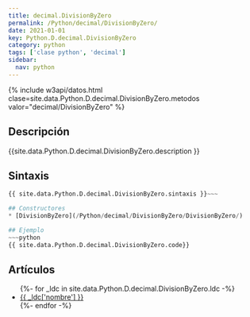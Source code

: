```yaml
---
title: decimal.DivisionByZero
permalink: /Python/decimal/DivisionByZero/
date: 2021-01-01
key: Python.D.decimal.DivisionByZero
category: python
tags: ['clase python', 'decimal']
sidebar: 
  nav: python
---
```


{% include w3api/datos.html clase=site.data.Python.D.decimal.DivisionByZero.metodos valor="decimal/DivisionByZero" %}

## Descripción
{{site.data.Python.D.decimal.DivisionByZero.description }}

## Sintaxis
~~~python
{{ site.data.Python.D.decimal.DivisionByZero.sintaxis }}~~~

## Constructores
* [DivisionByZero](/Python/decimal/DivisionByZero/DivisionByZero/)

## Ejemplo
~~~python
{{ site.data.Python.D.decimal.DivisionByZero.code}}
~~~

## Artículos
<ul>
{%- for _ldc in site.data.Python.D.decimal.DivisionByZero.ldc -%}
   <li>
       <a href="{{_ldc['url'] }}">{{ _ldc['nombre'] }}</a>
   </li>
{%- endfor -%}
</ul>

